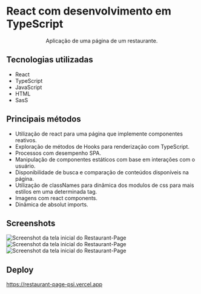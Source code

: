 # React com desenvolvimento em TypeScript

<p align="center">Aplicação de uma página de um restaurante.</p>

## Tecnologias utilizadas
* React
* TypeScript
* JavaScript
* HTML
* SasS

## Principais métodos
* Utilização de react para uma página que implemente componentes reativos.
* Exploração de métodos de Hooks para renderização com TypeScript.
* Processos com desempenho SPA.
* Manipulação de componentes estáticos com base em interações com o usuário.
* Disponibilidade de busca e comparação de conteúdos disponíveis na página.
* Utilização de classNames para dinâmica dos modulos de css para mais estilos em uma determinada tag.
* Imagens com react components.
* Dinâmica de absolut imports.

## Screenshots
![Screenshot da tela inicial do Restaurant-Page](https://i.imgur.com/sTe1bAv.png)
![Screenshot da tela inicial do Restaurant-Page](https://i.imgur.com/5BhOxuj.png)
![Screenshot da tela inicial do Restaurant-Page](https://i.imgur.com/IMogec1.png)

## Deploy
https://restaurant-page-psi.vercel.app
